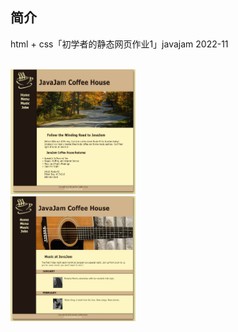 
## 简介

html + css「初学者的静态网页作业1」javajam 2022-11


<br>
<img src="pic1.jpg" style="width: 200px; height: 200px">
<br>
<img src="pic2.jpg" style="width: 200px; height: 200px">



